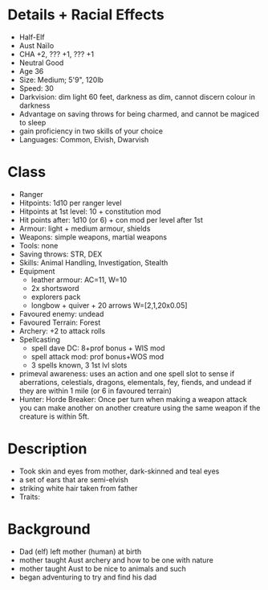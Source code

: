 # Details + Racial Effects
- Half-Elf
- Aust Naïlo
- CHA +2, ??? +1, ??? +1
- Neutral Good
- Age 36
- Size: Medium; 5'9", 120lb
- Speed: 30
- Darkvision: dim light 60 feet, darkness as dim, cannot discern colour in darkness
- Advantage on saving throws for being charmed, and cannot be magiced to sleep
- gain proficiency in two skills of your choice
- Languages: Common, Elvish, Dwarvish

# Class 
- Ranger
- Hitpoints: 1d10 per ranger level
- Hitpoints at 1st level: 10 + constitution mod
- Hit points after: 1d10 (or 6) + con mod per level after 1st
- Armour: light + medium armour, shields
- Weapons: simple weapons, martial weapons
- Tools: none
- Saving throws: STR, DEX
- Skills: Animal Handling, Investigation, Stealth
- Equipment
	- leather armour: AC=11, W=10
	- 2x shortsword
	- explorers pack
	- longbow + quiver + 20 arrows W=[2,1,20x0.05]
- Favoured enemy: undead
- Favoured Terrain: Forest
- Archery: +2 to attack rolls
- Spellcasting
	- spell dave DC: 8+prof bonus + WIS mod
	- spell attack mod: prof bonus+WOS mod
	- 3 spells known, 3 1st lvl slots
- primeval awareness: uses an action and one spell slot to sense if aberrations, celestials, dragons, elementals, fey, fiends, and undead if they are within 1 mile (or 6 in favoured terrain)
- Hunter: Horde Breaker: Once per turn when making a weapon attack you can make another on another creature using the same weapon if the creature is within 5ft. 

# Description
- Took skin and eyes from mother, dark-skinned and teal eyes
- a set of ears that are semi-elvish
- striking white hair taken from father
- Traits: 
# Background
- Dad (elf) left mother (human) at birth
- mother taught Aust archery and how to be one with nature
- mother taught Aust to be nice to animals and such
- began adventuring to try and find his dad